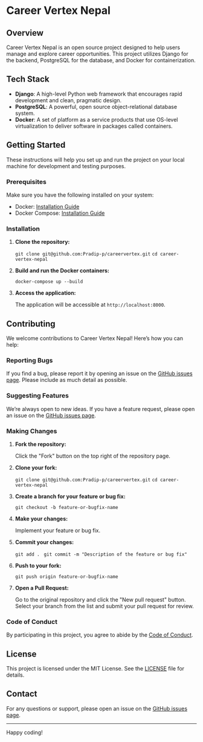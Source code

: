 # Career Vertex Nepal

## Overview

Career Vertex Nepal is an open source project designed to help users manage and explore career opportunities. This project utilizes Django for the backend, PostgreSQL for the database, and Docker for containerization.

## Tech Stack

- **Django**: A high-level Python web framework that encourages rapid development and clean, pragmatic design.
- **PostgreSQL**: A powerful, open source object-relational database system.
- **Docker**: A set of platform as a service products that use OS-level virtualization to deliver software in packages called containers.

## Getting Started

These instructions will help you set up and run the project on your local machine for development and testing purposes.

### Prerequisites

Make sure you have the following installed on your system:

- Docker: [Installation Guide](https://docs.docker.com/get-docker/)
- Docker Compose: [Installation Guide](https://docs.docker.com/compose/install/)

### Installation

1. **Clone the repository:**

   `git clone git@github.com:Pradip-p/careervertex.git`
   `cd career-vertex-nepal`

2. **Build and run the Docker containers:**

   `docker-compose up --build`

3. **Access the application:**

   The application will be accessible at `http://localhost:8000`.

## Contributing

We welcome contributions to Career Vertex Nepal! Here’s how you can help:

### Reporting Bugs

If you find a bug, please report it by opening an issue on the [GitHub issues page](https://github.com/Pradip-p/careervertex/issues). Please include as much detail as possible.

### Suggesting Features

We’re always open to new ideas. If you have a feature request, please open an issue on the [GitHub issues page](https://github.com/Pradip-p/careervertex/issues).

### Making Changes

1. **Fork the repository:**

   Click the "Fork" button on the top right of the repository page.

2. **Clone your fork:**

   `git clone git@github.com:Pradip-p/careervertex.git`
   `cd career-vertex-nepal`

3. **Create a branch for your feature or bug fix:**

   `git checkout -b feature-or-bugfix-name`

4. **Make your changes:**

   Implement your feature or bug fix.

5. **Commit your changes:**

   `git add . `
   `git commit -m "Description of the feature or bug fix"`

6. **Push to your fork:**

   
   `git push origin feature-or-bugfix-name`

7. **Open a Pull Request:**

   Go to the original repository and click the "New pull request" button. Select your branch from the list and submit your pull request for review.

### Code of Conduct

By participating in this project, you agree to abide by the [Code of Conduct](CODE_OF_CONDUCT.md).

## License

This project is licensed under the MIT License. See the [LICENSE](LICENSE) file for details.

## Contact

For any questions or support, please open an issue on the [GitHub issues page](https://github.com/Pradip-p/careervertex/issues).

---

Happy coding!
